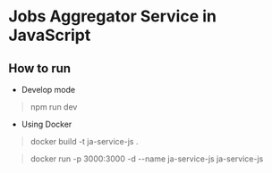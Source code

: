 # Jobs Aggregator Service in JavaScript

## How to run

* Develop mode
> npm run dev

* Using Docker
> docker build -t ja-service-js .

> docker run -p 3000:3000 -d --name ja-service-js ja-service-js
